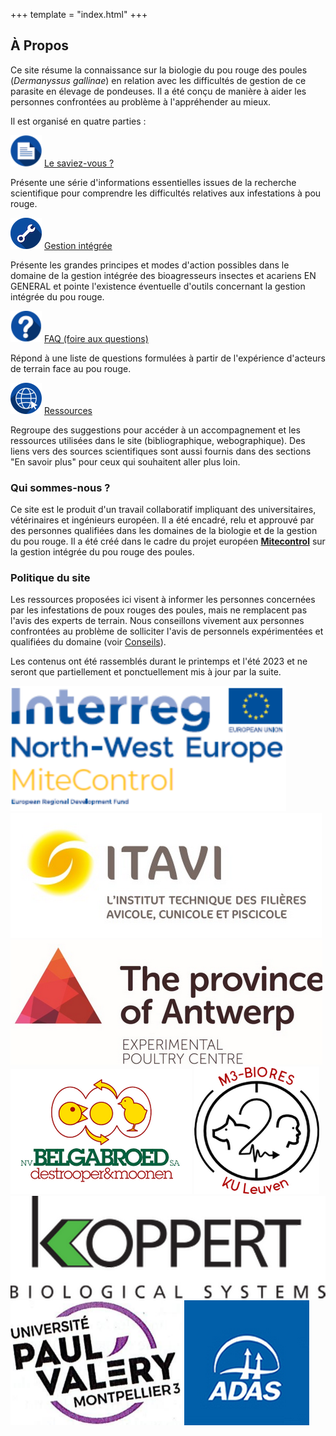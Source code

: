 +++
template = "index.html"
+++

## À Propos
Ce site résume la connaissance sur la biologie du pou rouge des poules
(*Dermanyssus gallinae*) en relation avec les difficultés de gestion de ce parasite en
élevage de pondeuses. Il a été conçu de manière à aider les personnes confrontées
au problème à l'appréhender au mieux.

Il est organisé en quatre parties :

<div class="mini_logo"> 
<img src="/img/icon_article_sm.png" alt="Connaissance" class="mini_logo"> <a href="/connaissance"> Le saviez-vous ? </a>
</div>

Présente une série d'informations essentielles issues de la recherche scientifique
pour comprendre les difficultés relatives aux infestations à pou rouge.

<div class="mini_logo"> 
<img src="/img/icon_gestion_sm.webp" alt="Gestion intégrée" class="mini_logo"> <a href="/gestion"> Gestion intégrée </a>
</div>

Présente les grandes principes et modes d'action possibles dans le domaine de la
gestion intégrée des bioagresseurs insectes et acariens EN GENERAL et pointe
l'existence éventuelle d'outils concernant la gestion intégrée du pou rouge.

<div class="mini_logo"> 
<img src="/img/icon_help_sm.png" alt="Foire aux questions" class="mini_logo"> <a href="/faq"> FAQ (foire aux questions) </a>
</div>


Répond à une liste de questions formulées à partir de l'expérience d'acteurs de
terrain face au pou rouge.

<div class="mini_logo"> 
<img src="/img/icon_web_ressource_sm.png" alt="Ressources" class="mini_logo"> <a href="/ressources"> Ressources </a>
</div>

Regroupe des suggestions pour accéder à un accompagnement et les ressources
utilisées dans le site (bibliographique, webographique). Des liens vers des sources
scientifiques sont aussi fournis dans des sections "En savoir plus" pour ceux qui
souhaitent aller plus loin.

### Qui sommes-nous ?

Ce site est le produit d'un travail collaboratif impliquant des universitaires,
vétérinaires et ingénieurs européen. Il a été encadré, relu et approuvé par des
personnes qualifiées dans les domaines de la biologie et de la gestion du pou
rouge. Il a été créé dans le cadre du projet européen [**Mitecontrol**](https://vb.nweurope.eu/projects/project-search/mitecontrol-ensuring-food-safety-animal-health-and-welfare-standards/) sur la gestion intégrée du pou rouge des poules.

### Politique du site


Les ressources proposées ici visent à informer les personnes concernées
par les infestations de poux rouges des poules, mais ne remplacent pas
l'avis des experts de terrain. Nous conseillons vivement aux personnes
confrontées au problème de solliciter l'avis de personnels expérimentées
et qualifiées du domaine (voir [Conseils](/ressources#conseil)).

<!-- <div id ="maj_texte">DERNIÈRE MISE À JOUR DU SITE:</div>
<div id ="maj_date">18 AOÛT 2023</div> -->

Les contenus ont été rassemblés durant le printemps et l'été 2023 et ne seront que partiellement et ponctuellement mis à jour par la suite.



<div id = "logo_partenaires">

![interreg](/img/interreg.png)
![itavi](/img/itavi.png)
![Antwerp](/img/antwerp.png)
![Belgabroed](/img/belgabroed.png)
![ku-leuven](/img/leuven.png)
![koppert](/img/koppert.png)
![UPVM](/img/UPVM.png)
![adas](/img/adas.png)

</div>